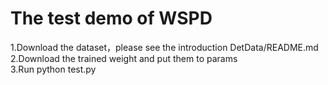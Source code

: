 # The test demo of WSPD 
1.Download the dataset，please see the introduction DetData/README.md   
2.Download the trained weight and put them to params  
3.Run python test.py  
